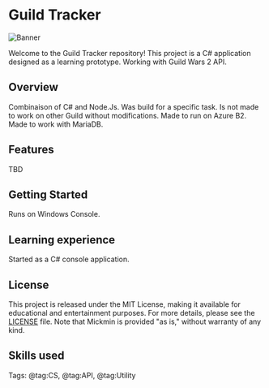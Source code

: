 # Guild Tracker

![Banner](GitHubBanner.png)

Welcome to the Guild Tracker repository! This project is a C# application designed as a learning prototype. Working with Guild Wars 2 API.

## Overview

Combinaison of C# and Node.Js.
Was build for a specific task. Is not made to work on other Guild without modifications.
Made to run on Azure B2.
Made to work with MariaDB.

## Features

TBD

## Getting Started

Runs on Windows Console.

## Learning experience

Started as a C# console application.

## License

This project is released under the MIT License, making it available for educational and entertainment purposes. For more details, please see the [LICENSE](LICENSE) file. Note that Mickmin is provided "as is," without warranty of any kind.


## Skills used
Tags: @tag:CS, @tag:API, @tag:Utility

